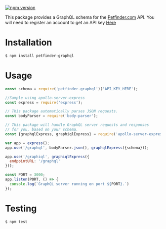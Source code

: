 [![npm version](https://badge.fury.io/js/petfinder-graphql.svg)](https://badge.fury.io/js/petfinder-graphql)

This package provides a GraphQL schema for the [Petfinder.com](https://www.petfinder.com/developers/api-docs) API. You will need to register an account to get an API key [Here](https://www.petfinder.com/developers/api-key)

# Installation

```javascript
$ npm install petfinder-graphql
```

# Usage

```javascript
const schema = require('petfinder-graphql')('API_KEY_HERE');

//Sample using apollo-server-express
const express = require('express');

// This package automatically parses JSON requests.
const bodyParser = require('body-parser');

// This package will handle GraphQL server requests and responses
// for you, based on your schema.
const {graphqlExpress, graphiqlExpress} = require('apollo-server-express');

var app = express();
app.use('/graphql', bodyParser.json(), graphqlExpress({schema}));

app.use('/graphiql', graphiqlExpress({
  endpointURL: '/graphql'
}));

const PORT = 3000;
app.listen(PORT, () => {
  console.log(`GraphQL server running on port ${PORT}.`)
});
````

# Testing
````javascript
$ npm test
````